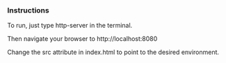 ### Instructions

To run, just type http-server in the terminal.

Then navigate your browser to http://localhost:8080

Change the src attribute in index.html to point to the desired environment.

